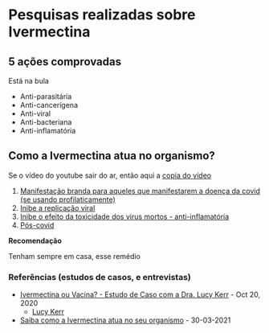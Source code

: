 # Pesquisas realizadas sobre Ivermectina



## 5 ações comprovadas

Está na bula

* Anti-parasitária
* Anti-cancerígena
* Anti-viral
* Anti-bacteriana
* Anti-inflamatória

## Como a Ivermectina atua no organismo?
   Se o vídeo do youtube sair do ar, então aqui a [copia do vídeo](./fontes/Saiba_como_a_ivermectina_atua_no_seu_organismo_frente_ao_COVID-19-4_b3-fkocPA.mp4)

   1. [Manifestação branda para aqueles que manifestarem a doença da covid (se usando profilaticamente)](https://youtu.be/4_b3-fkocPA?t=65)
   1. [Inibe a replicação viral](https://youtu.be/4_b3-fkocPA?t=80)
   1. [Inibe o efeito da toxicidade dos virus mortos - anti-inflamatória](https://youtu.be/4_b3-fkocPA?t=208)
   1. [Pós-covid](https://youtu.be/4_b3-fkocPA?t=259)


**Recomendação**

Tenham sempre em casa, esse remédio

### Referências (estudos de casos, e entrevistas)
* [Ivermectina ou Vacina? - Estudo de Caso com a Dra. Lucy Kerr](https://youtu.be/5SOSBgUU8to?t=1153) - Oct 20, 2020
   - [Lucy Kerr](./md/Lucy_Kerr-SP-20963.md)
* [Saiba como a Ivermectina atua no seu organismo](https://www.youtube.com/watch?v=4_b3-fkocPA) - 30-03-2021
